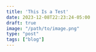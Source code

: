 ```yaml
---
title: 'This Is a Test'
date: 2023-12-08T22:23:24-05:00
draft: true
image: "/path/to/image.png"
type: "post"
tags: ["blog"]
---
```

